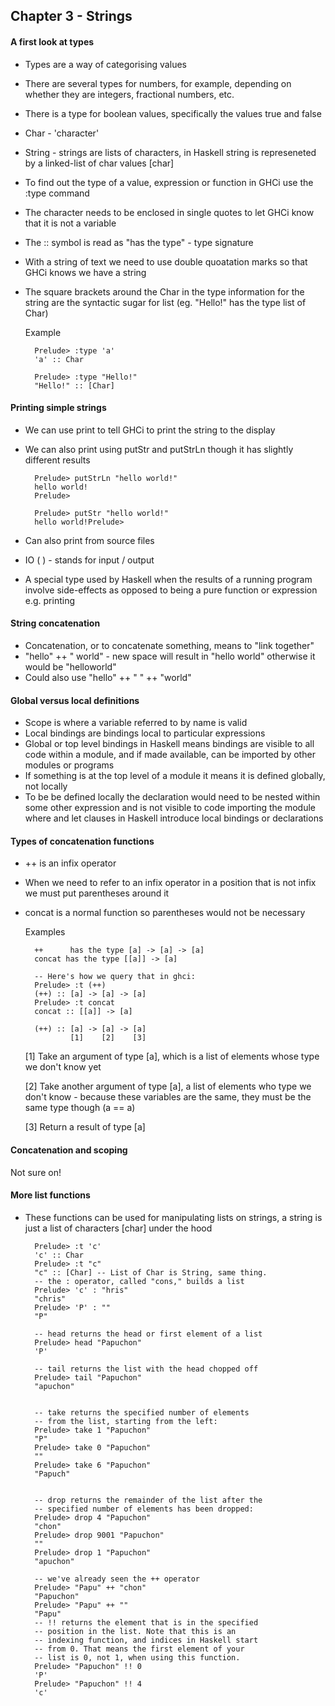 ## Chapter 3 - Strings


#### A first look at types

* Types are a way of categorising values
* There are several types for numbers, for example, depending on whether they are integers, fractional numbers, etc.
* There is a type for boolean values, specifically the values true and false
* Char - 'character'
* String - strings are lists of characters, in Haskell string is represeneted by a linked-list of char values [char]
* To find out the type of a value, expression or function in GHCi use the :type command
* The character needs to be enclosed in single quotes to let GHCi know that it is not a variable
* The :: symbol is read as "has the type" - type signature
* With a string of text we need to use double quoatation marks so that GHCi knows we have a string
* The square brackets around the Char in the type information for the string are the syntactic sugar for list (eg. "Hello!" has the type list of Char)

	Example

		Prelude> :type 'a'
		'a' :: Char

		Prelude> :type "Hello!"
		"Hello!" :: [Char]

#### Printing simple strings

* We can use print to tell GHCi to print the string to the display
* We can also print using putStr and putStrLn though it has slightly different results

		Prelude> putStrLn "hello world!"
		hello world!
		Prelude> 

		Prelude> putStr "hello world!"
		hello world!Prelude>

* Can also print from source files
* IO ( ) - stands for input / output
* A special type used by Haskell when the results of a running program involve side-effects as opposed to being a pure function or expression e.g. printing

#### String concatenation

* Concatenation, or to concatenate something, means to "link together"
* "hello" ++ " world" - new space will result in "hello world" otherwise it would be "helloworld"
* Could also use "hello" ++ " " ++ "world"

#### Global versus local definitions

* Scope is where a variable referred to by name is valid
* Local bindings are bindings local to particular expressions
* Global or top level bindings in Haskell means bindings are visible to all code within a module, and if made available, can be imported by other modules or programs
* If something is at the top level of a module it means it is defined globally, not locally
* To be be defined locally the declaration would need to be nested within some other expression and is not visible to code importing the module
where and let clauses in Haskell introduce local bindings or declarations

#### Types of concatenation functions

* ++ is an infix operator
* When we need to refer to an infix operator in a position that is not infix we must put parentheses around it
* concat is a normal function so parentheses would not be necessary

	Examples

		++		has the type [a] -> [a] -> [a]
		concat has the type [[a]] -> [a]

		-- Here's how we query that in ghci:
		Prelude> :t (++)
		(++) :: [a] -> [a] -> [a]
		Prelude> :t concat
		concat :: [[a]] -> [a]

		(++) :: [a] -> [a] -> [a]
				[1]    [2]    [3]


	[1] Take an argument of type [a], which is a list of elements whose type we don't know yet

	[2] Take another argument of type [a], a list of elements who type we don't know - because these variables are the same, they must be the same type though (a == a)

	[3] Return a result of type [a]

#### Concatenation and scoping

Not sure on!

#### More list functions

* These functions can be used for manipulating lists on strings, a string is just a list of characters [char] under the hood

		Prelude> :t 'c'
		'c' :: Char
		Prelude> :t "c"
		"c" :: [Char] -- List of Char is String, same thing.
		-- the : operator, called "cons," builds a list
		Prelude> 'c' : "hris"
		"chris"
		Prelude> 'P' : ""
		"P"
		 
		-- head returns the head or first element of a list
		Prelude> head "Papuchon"
		'P'
		 
		-- tail returns the list with the head chopped off
		Prelude> tail "Papuchon"
		"apuchon"
		 
		 
		-- take returns the specified number of elements
		-- from the list, starting from the left:
		Prelude> take 1 "Papuchon"
		"P"
		Prelude> take 0 "Papuchon"
		""
		Prelude> take 6 "Papuchon"
		"Papuch"
		 
		 
		-- drop returns the remainder of the list after the
		-- specified number of elements has been dropped:
		Prelude> drop 4 "Papuchon"
		"chon"
		Prelude> drop 9001 "Papuchon"
		""
		Prelude> drop 1 "Papuchon"
		"apuchon"
		 
		-- we've already seen the ++ operator
		Prelude> "Papu" ++ "chon"
		"Papuchon"
		Prelude> "Papu" ++ ""
		"Papu"
		-- !! returns the element that is in the specified
		-- position in the list. Note that this is an
		-- indexing function, and indices in Haskell start
		-- from 0. That means the first element of your
		-- list is 0, not 1, when using this function.
		Prelude> "Papuchon" !! 0
		'P'
		Prelude> "Papuchon" !! 4
		'c'
